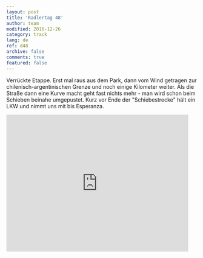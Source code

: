```yaml
---   
layout: post 
title: 'Radlertag 48'  
author: team 
modified: 2016-12-26
category: track 
lang: de 
ref: d48
archive: false 
comments: true 
featured: false 
--- 
```


 Verrückte Etappe. Erst mal raus aus dem Park, dann vom Wind getragen zur chilenisch-argentinischen Grenze und noch einige Kilometer weiter. Als die Straße dann eine Kurve macht geht fast nichts mehr - man wird schon beim Schieben beinahe umgepustet. Kurz vor Ende der "Schiebestrecke" hält ein LKW und nimmt uns mit bis Esperanza.                                                                                                                                                                   

<iframe width='480' height='360' src='http://track-kit.net/maps_s3/?v=embed&track=233580.gpx' frameborder='0' allowfullscreen></iframe>
